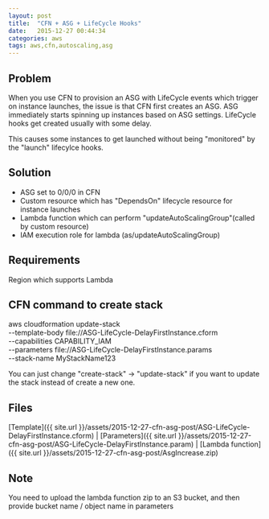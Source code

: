 ```yaml
---
layout: post
title:  "CFN + ASG + LifeCycle Hooks"
date:   2015-12-27 00:44:34
categories: aws
tags: aws,cfn,autoscaling,asg
---
```

## Problem

When you use CFN to provision an ASG with LifeCycle events which trigger on instance launches, the issue is that CFN first creates an ASG. ASG immediately starts spinning up instances based on ASG settings. LifeCycle hooks get created usually with some delay.  

This causes some instances to get launched without being "monitored" by the "launch" lifecylce hooks.  


## Solution

*   ASG set to 0/0/0 in CFN
*   Custom resource which has "DependsOn" lifecycle resource for instance launches
*   Lambda function which can perform "updateAutoScalingGroup"(called by custom resource)
*   IAM execution role for lambda (as/updateAutoScalingGroup)

## Requirements

Region which supports Lambda  

## CFN command to create stack

aws cloudformation update-stack \
--template-body file://ASG-LifeCycle-DelayFirstInstance.cform  \
--capabilities CAPABILITY_IAM \
--parameters file://ASG-LifeCycle-DelayFirstInstance.params  \
--stack-name MyStackName123

You can just change "create-stack" -> "update-stack" if you want to update the stack instead of create a new one.  

## Files

[Template]({{ site.url }}/assets/2015-12-27-cfn-asg-post/ASG-LifeCycle-DelayFirstInstance.cform) \| [Parameters]({{ site.url }}/assets/2015-12-27-cfn-asg-post/ASG-LifeCycle-DelayFirstInstance.param) \| [Lambda function]({{ site.url }}/assets/2015-12-27-cfn-asg-post/AsgIncrease.zip)

## Note

You need to upload the lambda function zip to an S3 bucket, and then provide bucket name / object name in parameters